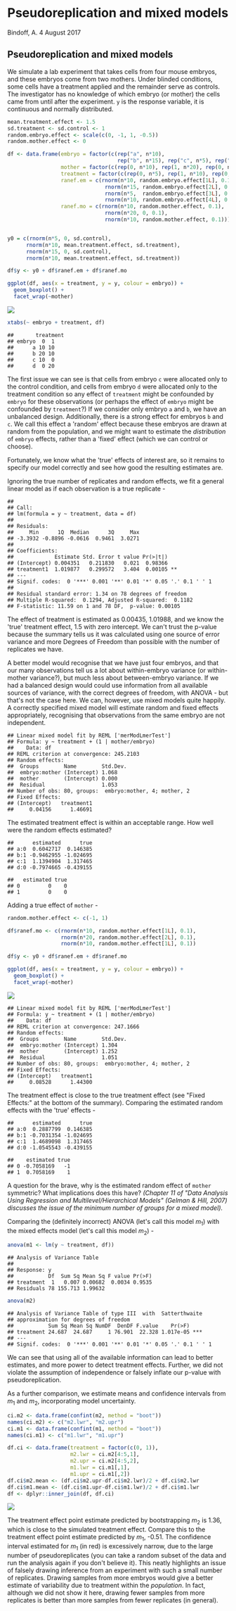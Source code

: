 Pseudoreplication and mixed models
================
Bindoff, A.
4 August 2017

Pseudoreplication and mixed models
----------------------------------

We simulate a lab experiment that takes cells from four mouse embryos, and these embryos come from two mothers. Under blinded conditions, some cells have a treatment applied and the remainder serve as controls. The investigator has no knowledge of which embryo (or mother) the cells came from until after the experiment. `y` is the response variable, it is continuous and normally distributed.

``` r
mean.treatment.effect <- 1.5
sd.treatment <- sd.control <- 1
random.embryo.effect <- scale(c(0, -1, 1, -0.5))
random.mother.effect <- 0

df <- data.frame(embryo = factor(c(rep("a", n*10),
                                   rep("b", n*15), rep("c", n*5), rep("d", n*10))),
                 mother = factor(c(rep(0, n*10), rep(1, n*20), rep(0, n*10))),
                 treatment = factor(c(rep(0, n*5), rep(1, n*10), rep(0, n*15), rep(1, n*10))),
                 ranef.em = c(rnorm(n*10, random.embryo.effect[1L], 0.1),
                               rnorm(n*15, random.embryo.effect[2L], 0.1),
                               rnorm(n*5,  random.embryo.effect[3L], 0.1),
                               rnorm(n*10, random.embryo.effect[4L], 0.1)),
                 ranef.mo = c(rnorm(n*10, random.mother.effect, 0.1),
                               rnorm(n*20, 0, 0.1),
                               rnorm(n*10, random.mother.effect, 0.1)))


y0 = c(rnorm(n*5, 0, sd.control),
      rnorm(n*10, mean.treatment.effect, sd.treatment),
      rnorm(n*15, 0, sd.control),
      rnorm(n*10, mean.treatment.effect, sd.treatment))

df$y <- y0 + df$ranef.em + df$ranef.mo

ggplot(df, aes(x = treatment, y = y, colour = embryo)) + 
  geom_boxplot() +
  facet_wrap(~mother)
```

![](pseudoreplication_files/figure-markdown_github/simulation-1.png)

``` r
xtabs(~ embryo + treatment, df)
```

    ##       treatment
    ## embryo  0  1
    ##      a 10 10
    ##      b 20 10
    ##      c 10  0
    ##      d  0 20

The first issue we can see is that cells from embryo `c` were allocated only to the control condition, and cells from embryo `d` were allocated only to the treatment condition so any effect of `treatment` might be confounded by `embryo` for these observations (or perhaps the effect of `embryo` might be confounded by `treatment`?) If we consider only embryo `a` and `b`, we have an unbalanced design. Additionally, there is a strong effect for embryos `b` and `c`. We call this effect a 'random' effect because these embryos are drawn at random from the population, and we might want to estimate the *distribution* of `embryo` effects, rather than a 'fixed' effect (which we can control or choose).

Fortunately, we know what the 'true' effects of interest are, so it remains to specify our model correctly and see how good the resulting estimates are.

Ignoring the true number of replicates and random effects, we fit a general linear model as if each observation is a true replicate -

    ## 
    ## Call:
    ## lm(formula = y ~ treatment, data = df)
    ## 
    ## Residuals:
    ##     Min      1Q  Median      3Q     Max 
    ## -3.3932 -0.8896 -0.0616  0.9461  3.0271 
    ## 
    ## Coefficients:
    ##             Estimate Std. Error t value Pr(>|t|)   
    ## (Intercept) 0.004351   0.211830   0.021  0.98366   
    ## treatment1  1.019877   0.299572   3.404  0.00105 **
    ## ---
    ## Signif. codes:  0 '***' 0.001 '**' 0.01 '*' 0.05 '.' 0.1 ' ' 1
    ## 
    ## Residual standard error: 1.34 on 78 degrees of freedom
    ## Multiple R-squared:  0.1294, Adjusted R-squared:  0.1182 
    ## F-statistic: 11.59 on 1 and 78 DF,  p-value: 0.00105

The effect of treatment is estimated as 0.00435, 1.01988, and we know the 'true' treatment effect, 1.5 with zero intercept. We can't trust the p-value because the summary tells us it was calculated using one source of error variance and more Degrees of Freedom than possible with the number of replicates we have.

A better model would recognise that we have just four embryos, and that our many observations tell us a lot about within-embryo variance (or within-mother variance?), but much less about between-embryo variance. If we had a balanced design would could use information from all available sources of variance, with the correct degrees of freedom, with ANOVA - but that's not the case here. We can, however, use mixed models quite happily. A correctly specified mixed model will estimate random and fixed effects appropriately, recognising that observations from the same embryo are not independent.

    ## Linear mixed model fit by REML ['merModLmerTest']
    ## Formula: y ~ treatment + (1 | mother/embryo)
    ##    Data: df
    ## REML criterion at convergence: 245.2103
    ## Random effects:
    ##  Groups        Name        Std.Dev.
    ##  embryo:mother (Intercept) 1.068   
    ##  mother        (Intercept) 0.000   
    ##  Residual                  1.053   
    ## Number of obs: 80, groups:  embryo:mother, 4; mother, 2
    ## Fixed Effects:
    ## (Intercept)   treatment1  
    ##     0.04156      1.46691

The estimated treatment effect is within an acceptable range. How well were the random effects estimated?

    ##      estimated      true
    ## a:0  0.6042717  0.146385
    ## b:1 -0.9462955 -1.024695
    ## c:1  1.1394904  1.317465
    ## d:0 -0.7974665 -0.439155

    ##   estimated true
    ## 0         0    0
    ## 1         0    0

Adding a true effect of `mother` -

``` r
random.mother.effect <- c(-1, 1)

df$ranef.mo <- c(rnorm(n*10, random.mother.effect[1L], 0.1),
                 rnorm(n*20, random.mother.effect[2L], 0.1),
                 rnorm(n*10, random.mother.effect[1L], 0.1))

df$y <- y0 + df$ranef.em + df$ranef.mo

ggplot(df, aes(x = treatment, y = y, colour = embryo)) + 
  geom_boxplot() +
  facet_wrap(~mother)
```

![](pseudoreplication_files/figure-markdown_github/simulation2-1.png)

    ## Linear mixed model fit by REML ['merModLmerTest']
    ## Formula: y ~ treatment + (1 | mother/embryo)
    ##    Data: df
    ## REML criterion at convergence: 247.1666
    ## Random effects:
    ##  Groups        Name        Std.Dev.
    ##  embryo:mother (Intercept) 1.304   
    ##  mother        (Intercept) 1.252   
    ##  Residual                  1.051   
    ## Number of obs: 80, groups:  embryo:mother, 4; mother, 2
    ## Fixed Effects:
    ## (Intercept)   treatment1  
    ##     0.08528      1.44300

The treatment effect is close to the true treatment effect (see "Fixed Effects:" at the bottom of the summary). Comparing the estimated random effects with the 'true' effects -

    ##      estimated      true
    ## a:0  0.2887799  0.146385
    ## b:1 -0.7031354 -1.024695
    ## c:1  1.4689098  1.317465
    ## d:0 -1.0545543 -0.439155

    ##    estimated true
    ## 0 -0.7058169   -1
    ## 1  0.7058169    1

A question for the brave, why is the estimated random effect of `mother` symmetric? What implications does this have? *(Chapter 11 of "Data Analysis Using Regression and Multilevel/Hierarchical Models" (Gelman & Hill, 2007) discusses the issue of the minimum number of groups for a mixed model).*

Comparing the (definitely incorrect) ANOVA (let's call this model *m*<sub>1</sub>) with the mixed effects model (let's call this model *m*<sub>2</sub>) -

``` r
anova(m1 <- lm(y ~ treatment, df))
```

    ## Analysis of Variance Table
    ## 
    ## Response: y
    ##           Df  Sum Sq Mean Sq F value Pr(>F)
    ## treatment  1   0.007 0.00682  0.0034 0.9535
    ## Residuals 78 155.713 1.99632

``` r
anova(m2)
```

    ## Analysis of Variance Table of type III  with  Satterthwaite 
    ## approximation for degrees of freedom
    ##           Sum Sq Mean Sq NumDF  DenDF F.value    Pr(>F)    
    ## treatment 24.687  24.687     1 76.901  22.328 1.017e-05 ***
    ## ---
    ## Signif. codes:  0 '***' 0.001 '**' 0.01 '*' 0.05 '.' 0.1 ' ' 1

We can see that using all of the available information can lead to better estimates, and more power to detect treatment effects. Further, we did not violate the assumption of independence or falsely inflate our p-value with pseudoreplication.

As a further comparison, we estimate means and confidence intervals from *m*<sub>1</sub> and *m*<sub>2</sub>, incorporating model uncertainty.

``` r
ci.m2 <- data.frame(confint(m2, method = "boot"))
names(ci.m2) <- c("m2.lwr", "m2.upr")
ci.m1 <- data.frame(confint(m1, method = "boot"))
names(ci.m1) <- c("m1.lwr", "m1.upr")

df.ci <- data.frame(treatment = factor(c(0, 1)),
                    m2.lwr = ci.m2[4:5,1],
                    m2.upr = ci.m2[4:5,2],
                    m1.lwr = ci.m1[,1],
                    m1.upr = ci.m1[,2])
df.ci$m2.mean <- (df.ci$m2.upr-df.ci$m2.lwr)/2 + df.ci$m2.lwr
df.ci$m1.mean <- (df.ci$m1.upr-df.ci$m1.lwr)/2 + df.ci$m1.lwr
df <- dplyr::inner_join(df, df.ci)
```

![](pseudoreplication_files/figure-markdown_github/unnamed-chunk-9-1.png)

The treatment effect point estimate predicted by bootstrapping *m*<sub>2</sub> is 1.36, which is close to the simulated treatment effect. Compare this to the treatment effect point estimate predicted by *m*<sub>1</sub>, -0.51. The confidence interval estimated for *m*<sub>1</sub> (in red) is excessively narrow, due to the large number of pseudoreplicates (you can take a random subset of the data and run the analysis again if you don't believe it). This neatly highlights an issue of falsely drawing inference from an experiment with such a small number of replicates. Drawing samples from more embryos would give a better estimate of variability due to treatment within the *population*. In fact, although we did not show it here, drawing fewer samples from more replicates is better than more samples from fewer replicates (in general).
